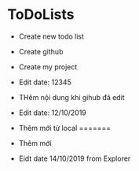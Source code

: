# ToDoLists


- Create new todo list
- Create github
- Create my project
- Edit date: 12345

- THêm nội dung khi gihub đã edit
- Edit date: 12/10/2019

- Thêm mới từ local
=======

- Thêm mới

- Eidt date 14/10/2019 from Explorer